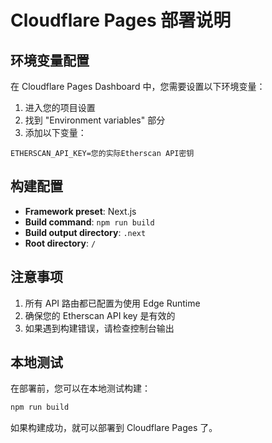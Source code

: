 # Cloudflare Pages 部署说明

## 环境变量配置

在 Cloudflare Pages Dashboard 中，您需要设置以下环境变量：

1. 进入您的项目设置
2. 找到 "Environment variables" 部分
3. 添加以下变量：

```
ETHERSCAN_API_KEY=您的实际Etherscan API密钥
```

## 构建配置

- **Framework preset**: Next.js
- **Build command**: `npm run build`
- **Build output directory**: `.next`
- **Root directory**: `/`

## 注意事项

1. 所有 API 路由都已配置为使用 Edge Runtime
2. 确保您的 Etherscan API key 是有效的
3. 如果遇到构建错误，请检查控制台输出

## 本地测试

在部署前，您可以在本地测试构建：

```bash
npm run build
```

如果构建成功，就可以部署到 Cloudflare Pages 了。
